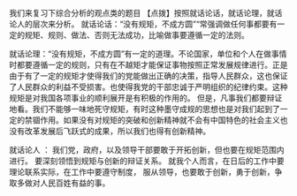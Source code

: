 我们来复习下综合分析的观点类的题目
【点拨】按照就话论话，就话论理，就话论人的层次来分析。
就话论话：“没有规矩，不成方圆”“常强调做任何事都要有一定的规矩、规则、做法、否则无法成功，比喻做事要遵循一定的法则。

就话论理：“没有规矩，不成方圆”有一定的道理。不论国家，单位和个人在做事情时都要遵循一定的规则，只有在不越矩才能保证事物按照正常发展规律进行。正是由于有了一定的规矩才使得我们的党能做出正确的决策，指导人民群众，这也保证了人民群众的利益不受损害。也使得我党的干部忠诚于严明组织的纪律约束。这种规矩是对我国各项事业的顺利展开是有积极的作用的。
但是，凡事我们都要辩证地看。我们不能够一味地死守规矩，有时这种墨守成规的思想也是对我们起到了一定的禁锢作用。如果没有对规矩的突破和创新精神就不会有中国特色的社会主义也没有改革发展后飞跃式的成果，所以我们也得有创新精神。

就话论人 ：
  我们党，政府，以及领导干部要敢于开拓创新，但也要在规矩范围内进行。
  要深刻领悟到规矩与创新的辩证关系。
就我个人而言，在日后的工作中要理论联系实际，在工作中要遵守制度，
服从领导，也要敢于创新，勇于创新，争取多做对人民百姓有益的事。